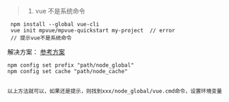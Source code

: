 > 1. vue 不是系统命令

```
 npm install --global vue-cli
 vue init mpvue/mpvue-quickstart my-project  // error
 // 提示vue不是系统命令
```

解决方案：
[参考方案](https://segmentfault.com/a/1190000005602881)

```
npm config set prefix "path/node_global"
npm config set cache "path/node_cache"


以上方法就可以，如果还是提示，则找到xxx/node_global/vue.cmd命令，设置环境变量
```
